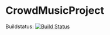 CrowdMusicProject
=================

Buildstatus:
[![Build Status](https://travis-ci.org/CrowdMusic/CrowdMusicProject.png?branch=master)](https://travis-ci.org/CrowdMusic/CrowdMusicProject)
